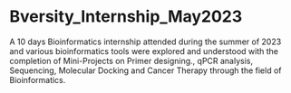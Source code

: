 # Bversity_Internship_May2023
A 10 days Bioinformatics internship attended during the summer of 2023 and various bioinformatics tools were explored and understood with the completion of Mini-Projects on Primer designing., qPCR analysis, Sequencing, Molecular Docking and Cancer Therapy through the field of Bioinformatics.
